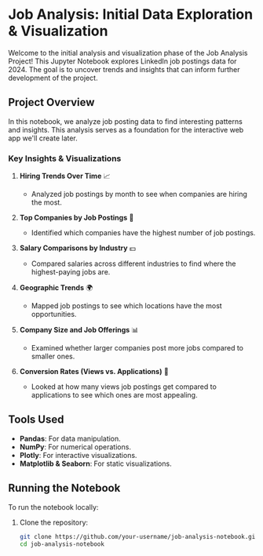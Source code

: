 # Job Analysis: Initial Data Exploration & Visualization

Welcome to the initial analysis and visualization phase of the Job Analysis Project! This Jupyter Notebook explores LinkedIn job postings data for 2024. The goal is to uncover trends and insights that can inform further development of the project.

## Project Overview

In this notebook, we analyze job posting data to find interesting patterns and insights. This analysis serves as a foundation for the interactive web app we'll create later.

### Key Insights & Visualizations

1. **Hiring Trends Over Time** 📈
   - Analyzed job postings by month to see when companies are hiring the most.

2. **Top Companies by Job Postings** 🏢
   - Identified which companies have the highest number of job postings.

3. **Salary Comparisons by Industry** 💵
   - Compared salaries across different industries to find where the highest-paying jobs are.

4. **Geographic Trends** 🌍
   - Mapped job postings to see which locations have the most opportunities.

5. **Company Size and Job Offerings** 📊
   - Examined whether larger companies post more jobs compared to smaller ones.

6. **Conversion Rates (Views vs. Applications)** 👀
   - Looked at how many views job postings get compared to applications to see which ones are most appealing.

## Tools Used

- **Pandas**: For data manipulation.
- **NumPy**: For numerical operations.
- **Plotly**: For interactive visualizations.
- **Matplotlib & Seaborn**: For static visualizations.

## Running the Notebook

To run the notebook locally:

1. Clone the repository:
   ```bash
   git clone https://github.com/your-username/job-analysis-notebook.git
   cd job-analysis-notebook
